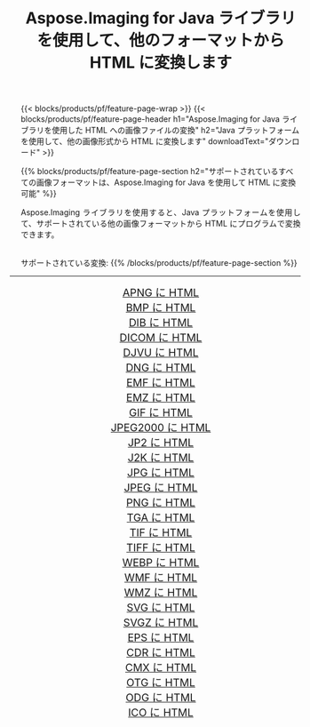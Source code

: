 ﻿---
title: Aspose.Imaging for Java ライブラリを使用して、他のフォーマットから HTML に変換します 
weight: 3920
url: /ja/java/conversion/to/html/ 
lang: ja
langdirlevel: 2
locales: zh-hans,ja,it,ru,de,es,fr,nl,id,lt,pl,pt,vi,tr,ko,zh-hant,ar,hi,th,sv,cs,uk,he
description: Aspose.Imaging を使用すると、Java を使用して他のフォーマットから HTML に変換できます。
---

{{< blocks/products/pf/feature-page-wrap >}}
{{< blocks/products/pf/feature-page-header h1="Aspose.Imaging for Java ライブラリを使用した HTML への画像ファイルの変換" h2="Java プラットフォームを使用して、他の画像形式から HTML に変換します" downloadText="ダウンロード" >}}


{{% blocks/products/pf/feature-page-section  h2="サポートされているすべての画像フォーマットは、Aspose.Imaging for Java を使用して HTML に変換可能" %}}
<p align=justify>Aspose.Imaging ライブラリを使用すると、Java プラットフォームを使用して、サポートされている他の画像フォーマットから HTML にプログラムで変換できます。</p>
<br/>
サポートされている変換:
{{% /blocks/products/pf/feature-page-section %}}
<div class="container-fluid productfamilypage bg-gray">
    <div class="convertypes bg-gray agp-content section">
        <div class="container">
		<hr style="margin-left:-20px;"/>
		<div class="row other-converters" style="gap: 10px;font-size: 19px;text-align:center;">
		    <div class='col-md-2 other-converter remove-lp remove-rp'><a href="/imaging/ja/java/conversion/apng-to-html/" style="padding:15px;">APNG に HTML</a></div>
<div class='col-md-2 other-converter remove-lp remove-rp'><a href="/imaging/ja/java/conversion/bmp-to-html/" style="padding:15px;">BMP に HTML</a></div>
<div class='col-md-2 other-converter remove-lp remove-rp'><a href="/imaging/ja/java/conversion/dib-to-html/" style="padding:15px;">DIB に HTML</a></div>
<div class='col-md-2 other-converter remove-lp remove-rp'><a href="/imaging/ja/java/conversion/dicom-to-html/" style="padding:15px;">DICOM に HTML</a></div>
<div class='col-md-2 other-converter remove-lp remove-rp'><a href="/imaging/ja/java/conversion/djvu-to-html/" style="padding:15px;">DJVU に HTML</a></div>
<div class='col-md-2 other-converter remove-lp remove-rp'><a href="/imaging/ja/java/conversion/dng-to-html/" style="padding:15px;">DNG に HTML</a></div>
<div class='col-md-2 other-converter remove-lp remove-rp'><a href="/imaging/ja/java/conversion/emf-to-html/" style="padding:15px;">EMF に HTML</a></div>
<div class='col-md-2 other-converter remove-lp remove-rp'><a href="/imaging/ja/java/conversion/emz-to-html/" style="padding:15px;">EMZ に HTML</a></div>
<div class='col-md-2 other-converter remove-lp remove-rp'><a href="/imaging/ja/java/conversion/gif-to-html/" style="padding:15px;">GIF に HTML</a></div>
<div class='col-md-2 other-converter remove-lp remove-rp'><a href="/imaging/ja/java/conversion/jpeg2000-to-html/" style="padding:15px;">JPEG2000 に HTML</a></div>
<div class='col-md-2 other-converter remove-lp remove-rp'><a href="/imaging/ja/java/conversion/jp2-to-html/" style="padding:15px;">JP2 に HTML</a></div>
<div class='col-md-2 other-converter remove-lp remove-rp'><a href="/imaging/ja/java/conversion/j2k-to-html/" style="padding:15px;">J2K に HTML</a></div>
<div class='col-md-2 other-converter remove-lp remove-rp'><a href="/imaging/ja/java/conversion/jpg-to-html/" style="padding:15px;">JPG に HTML</a></div>
<div class='col-md-2 other-converter remove-lp remove-rp'><a href="/imaging/ja/java/conversion/jpeg-to-html/" style="padding:15px;">JPEG に HTML</a></div>
<div class='col-md-2 other-converter remove-lp remove-rp'><a href="/imaging/ja/java/conversion/png-to-html/" style="padding:15px;">PNG に HTML</a></div>
<div class='col-md-2 other-converter remove-lp remove-rp'><a href="/imaging/ja/java/conversion/tga-to-html/" style="padding:15px;">TGA に HTML</a></div>
<div class='col-md-2 other-converter remove-lp remove-rp'><a href="/imaging/ja/java/conversion/tif-to-html/" style="padding:15px;">TIF に HTML</a></div>
<div class='col-md-2 other-converter remove-lp remove-rp'><a href="/imaging/ja/java/conversion/tiff-to-html/" style="padding:15px;">TIFF に HTML</a></div>
<div class='col-md-2 other-converter remove-lp remove-rp'><a href="/imaging/ja/java/conversion/webp-to-html/" style="padding:15px;">WEBP に HTML</a></div>
<div class='col-md-2 other-converter remove-lp remove-rp'><a href="/imaging/ja/java/conversion/wmf-to-html/" style="padding:15px;">WMF に HTML</a></div>
<div class='col-md-2 other-converter remove-lp remove-rp'><a href="/imaging/ja/java/conversion/wmz-to-html/" style="padding:15px;">WMZ に HTML</a></div>
<div class='col-md-2 other-converter remove-lp remove-rp'><a href="/imaging/ja/java/conversion/svg-to-html/" style="padding:15px;">SVG に HTML</a></div>
<div class='col-md-2 other-converter remove-lp remove-rp'><a href="/imaging/ja/java/conversion/svgz-to-html/" style="padding:15px;">SVGZ に HTML</a></div>
<div class='col-md-2 other-converter remove-lp remove-rp'><a href="/imaging/ja/java/conversion/eps-to-html/" style="padding:15px;">EPS に HTML</a></div>
<div class='col-md-2 other-converter remove-lp remove-rp'><a href="/imaging/ja/java/conversion/cdr-to-html/" style="padding:15px;">CDR に HTML</a></div>
<div class='col-md-2 other-converter remove-lp remove-rp'><a href="/imaging/ja/java/conversion/cmx-to-html/" style="padding:15px;">CMX に HTML</a></div>
<div class='col-md-2 other-converter remove-lp remove-rp'><a href="/imaging/ja/java/conversion/otg-to-html/" style="padding:15px;">OTG に HTML</a></div>
<div class='col-md-2 other-converter remove-lp remove-rp'><a href="/imaging/ja/java/conversion/odg-to-html/" style="padding:15px;">ODG に HTML</a></div>
<div class='col-md-2 other-converter remove-lp remove-rp'><a href="/imaging/ja/java/conversion/ico-to-html/" style="padding:15px;">ICO に HTML</a></div>
                </div>
        </div>
    </div>
</div>
<br/>

